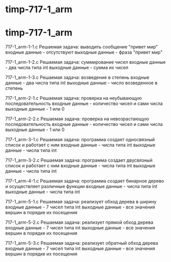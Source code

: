 # timp-717-1_arm
# timp-717-1_arm
717-1_arm-1-1.c
Решаемая задача: выводить сообщение "привет мир"
входные данные - отсутствуют
выходные данные - фраза "привет мир"

717-1_arm-1-2.c
Решаемая задача: суммирование чисел
входные данные - два числа типа int
выходные данные - сумма их чисел

717-1_arm-1-3.c
Решаемая задача: возведение в степень
входные данные - два числа типа int 
выходные данные - число возведенное в степень

717-1_arm-2-1.c
Решаемая задача: проверка на неубывающую последовательность
входные данные - количество чисел и сами числа
выходные данные - 1 или 0

717-1_arm-2-2.c
Решаемая задача: проверка на невозрастающую последовательность
входные данные - количество чисел и сами числа
выходные данные - 1 или 0

717-1_arm-3-1.c
Решаемая задача: программа создает односвязный список и работает с ним
входные данные - числа типа int
выходные данные - числа типа int 

717-1_arm-3-2.c
Решаемая задача: программа создает двусвязный список и работает с ним
входные данные - числа типа int
выходные данные - числа типа int

717-1_arm-4-1.c
Решаемая задача: программа создает бинарное дерево и осуществляет различные функции 
входные данные - числа типа int
выходные данные - числа типа int

717-1_arm-5-1.c
Решаемая задача: реализует обход дерева в ширину
входные данные -  7 чисел типа int
выходные данные - все значения вершин в порядке их посещения 

717-1_arm-5-2.c
Решаемая задача: реализует прямой обход дерева 
входные данные - 7 чисел типа int 
выходные данные - все значения вершин в порядке их посещения 

717-1_arm-5-3.c
Решаемая задача: реализует обратный обход дерева
входные данные - 7 чисел типа int
выходные данные - все значения вершин в порядке их посещения 

